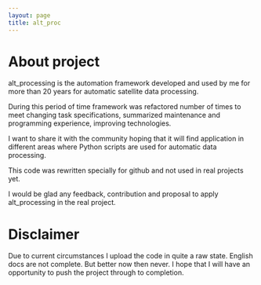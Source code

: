 ```yaml
---
layout: page
title: alt_proc
---
```

# About project

alt_processing is the automation framework developed and used by me for more than 20 years
for automatic satellite data processing.

During this period of time framework was refactored number of times to meet changing task
specifications, summarized maintenance and programming experience, improving technologies.

I want to share it with the community hoping that it will find application in different
areas where Python scripts are used for automatic data processing.

This code was rewritten specially for github and not used in real projects yet.

I would be glad any feedback, contribution and proposal to apply alt_processing in the
real project.

# Disclaimer

Due to current circumstances I upload the code in quite a raw state. English docs are not
complete. But better now then never. I hope that I will have an opportunity to push the
project through to completion. 
 

